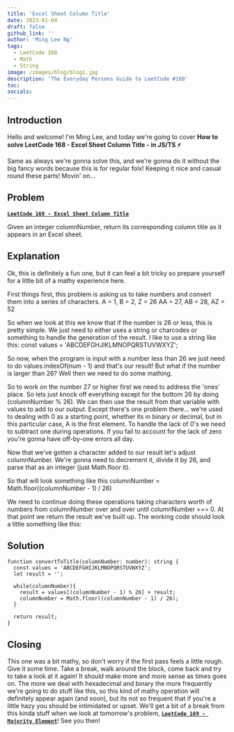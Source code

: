 ```yaml
---
title: 'Excel Sheet Column Title'
date: 2023-01-04
draft: false
github_link: ''
author: 'Ming Lee Ng'
tags:
  - LeetCode 168
  - Math
  - String
image: /images/blog/blog1.jpg
description: 'The Everyday Persons Guide to LeetCode #168'
toc:
socials:
---
```


## Introduction

Hello and welcome! I'm Ming Lee, and today we're going to cover **How to solve LeetCode 168 - Excel Sheet Column Title - in JS/TS :zap:**

Same as always we're gonna solve this, and we're gonna do it without the big fancy words because this is for regular folx! Keeping it nice and casual
round these parts! Movin' on...

## Problem

<b><a href='https://leetcode.com/problems/excel-sheet-column-title'>`LeetCode 168 - Excel Sheet Column Title`</a></b>

Given an integer columnNumber, return its corresponding column title as it appears in an Excel sheet.

## Explanation

Ok, this is definitely a fun one, but it can feel a bit tricky so prepare yourself for a little bit of a mathy experience here.

First things first, this problem is asking us to take numbers and convert them into a series of characters. A = 1, B = 2, Z = 26 AA = 27, AB = 28, AZ
= 52

So when we look at this we know that if the number is 26 or less, this is pretty simple. We just need to either uses a string or charcodes or
something to handle the generation of the result. I like to use a string like this: const values = 'ABCDEFGHJIKLMNOPQRSTUVWXYZ';

So now, when the program is input with a number less than 26 we just need to do values.indexOf(num - 1) and that's our result! But what if the number
is larger than 26? Well then we need to do some mathing.

So to work on the number 27 or higher first we need to address the 'ones' place. So lets just knock off everything except for the bottom 26 by doing
(columnNumber % 26). We can then use the result from that variable with values to add to our output. Except there's one problem there... we're used to
dealing with 0 as a starting point, whether its in binary or decimal, but in this particular case, A is the first element. To handle the lack of 0's
we need to subtract one during operations. If you fail to account for the lack of zero you're gonna have off-by-one errors all day.

Now that we've gotten a character added to our result let's adjust columnNumber. We're gonna need to decrement it, divide it by 26, and parse that as
an integer (just Math.floor it).

So that will look something like this columnNumber = Math.floor((columnNumber - 1) / 26)

We need to continue doing these operations taking characters worth of numbers from columnNumber over and over until columnNumber === 0. At that point
we return the result we've built up. The working code should look a little something like this:

## Solution

```
function convertToTitle(columnNumber: number): string {
  const values = 'ABCDEFGHIJKLMNOPQRSTUVWXYZ';
  let result = '';

  while(columnNumber){
    result = values[(columnNumber - 1) % 26] + result;
    columnNumber = Math.floor((columnNumber - 1) / 26);
  }

  return result;
}
```

## Closing

This one was a bit mathy, so don't worry if the first pass feels a little rough. Give it some time. Take a break, walk around the block, come back and
try to take a look at it again! It should make more and more sense as times goes on. The more we deal with hexadecimal and binary the more frequently
we're going to do stuff like this, so this kind of mathy operation will definitely appear again (and soon), but its not so frequent that if you're a
little hazy you should be intimidated or upset. We'll get a bit of a break from this kinda stuff when we look at tomorrow's problem,
<a href='../majorityelement/'>**`LeetCode 169 - Majority Element`**</a>! See you then!

